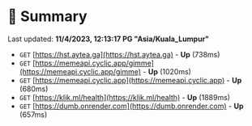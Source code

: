 # 📖 Summary
Last updated: **11/4/2023, 12:13:17 PG "Asia/Kuala_Lumpur"**

- `GET` [https://hst.aytea.ga](https://hst.aytea.ga) - **Up** (738ms)
- `GET` [https://memeapi.cyclic.app/gimme](https://memeapi.cyclic.app/gimme) - **Up** (1020ms)
- `GET` [https://memeapi.cyclic.app](https://memeapi.cyclic.app) - **Up** (680ms)
- `GET` [https://klik.ml/health](https://klik.ml/health) - **Up** (1889ms)
- `GET` [https://dumb.onrender.com](https://dumb.onrender.com) - **Up** (657ms)
